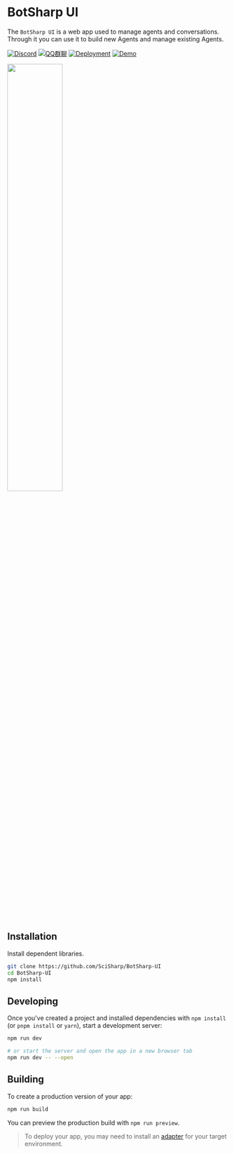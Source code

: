 # BotSharp UI

The `BotSharp UI` is a web app used to manage agents and conversations. Through it you can use it to build new Agents and manage existing Agents.

[![Discord](https://img.shields.io/discord/1106946823282761851?label=Discord)](https://discord.com/channels/1106946823282761851/1106947212459642991)
[![QQ群聊](https://img.shields.io/static/v1?label=QQ&message=群聊&color=brightgreen)](http://qm.qq.com/cgi-bin/qm/qr?_wv=1027&k=sN9VVMwbWjs5L0ATpizKKxOcZdEPMrp8&authKey=RLDw41bLTrEyEgZZi%2FzT4pYk%2BwmEFgFcrhs8ZbkiVY7a4JFckzJefaYNW6Lk4yPX&noverify=0&group_code=985366726)
[![Deployment](https://github.com/SciSharp/BotSharp-UI/actions/workflows/azure-static-web-apps-victorious-moss-007e11310.yml/badge.svg)](https://github.com/SciSharp/BotSharp-UI/actions/workflows/azure-static-web-apps-victorious-moss-007e11310.yml/)
[![Demo](https://img.shields.io/badge/demo-BotSharp%20UI-blue)](https://victorious-moss-007e11310.4.azurestaticapps.net/)

[<img src="https://i.ytimg.com/vi/nougEw-vyk0/maxresdefault.jpg" width="50%">](https://www.youtube.com/watch?v=nougEw-vyk0 "BotSharp UI")

## Installation

Install dependent libraries.

```bash
git clone https://github.com/SciSharp/BotSharp-UI
cd BotSharp-UI
npm install
```

## Developing

Once you've created a project and installed dependencies with `npm install` (or `pnpm install` or `yarn`), start a development server:

```bash
npm run dev

# or start the server and open the app in a new browser tab
npm run dev -- --open
```

## Building

To create a production version of your app:

```bash
npm run build
```

You can preview the production build with `npm run preview`.

> To deploy your app, you may need to install an [adapter](https://kit.svelte.dev/docs/adapters) for your target environment.
